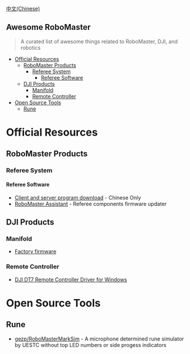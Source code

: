 [中文(Chinese)](/README-CN.md)

## Awesome RoboMaster

> A curated list of awesome things related to RoboMaster, DJI, and robotics

- [Official Resources](#official-resources)
  - [RoboMaster Products](#robomaster-products)
    - [Referee System](#referee-system)
      - [Referee Software](#referee-software)
  - [DJI Products](#dji-products)
    - [Manifold](#manifold)
    - [Remote Controller](#remote-controller)
- [Open Source Tools](#open-source-tools)
  - [Rune](#rune)

# Official Resources

## RoboMaster Products

### Referee System

#### Referee Software
- [Client and server program download](https://www.robomaster.com/zh-CN/products/components/referee) - Chinese Only
- [RoboMaster Assistant](https://www.robomaster.com/zh-CN/products/components/assistant) - Referee components firmware updater

## DJI Products

### Manifold
- [Factory firmware](https://dl.djicdn.com/downloads/manifold/manifold_image_v1.0.tar.gz)

### Remote Controller
- [DJI DT7 Remote Controller Driver for Windows](https://cdn-hz.robomaster.com/tem/3e8726fd06d4a1517404291621742928.7z)

# Open Source Tools

## Rune
 - [gezp/RoboMasterMarkSim](https://github.com/gezp/RoboMasterMarkSim) - A microphone determined rune simulator by UESTC without top LED numbers or side progess indicators